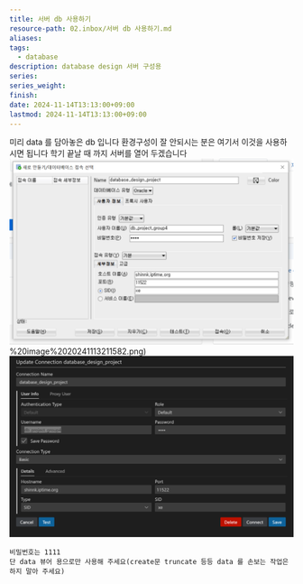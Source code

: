 ```yaml
---
title: 서버 db 사용하기
resource-path: 02.inbox/서버 db 사용하기.md
aliases:
tags:
  - database
description: database design 서버 구성용
series:
series_weight:
finish:
date: 2024-11-14T13:13:00+09:00
lastmod: 2024-11-14T13:13:00+09:00
---
```

미리 data 를 담아놓은 db 입니다
환경구성이 잘 안되시는 분은 여기서 이것을 사용하시면 됩니다
학기 끝날 때 까지 서버를 열어 두겠습니다
![](../08.media/20241113211582.png)%20image%2020241113211582.png)
![Pasted image 20241113211588](../08.media/20241113211588.png)
```
비밀번호는 1111
단 data 뷰어 용으로만 사용해 주세요(create문 truncate 등등 data 를 손보는 작업은 하지 말아 주세요)
```
